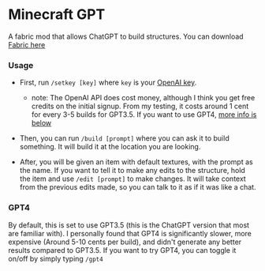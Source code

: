 # Minecraft GPT
A fabric mod that allows ChatGPT to build structures. You can download [Fabric here](https://fabricmc.net/use/installer/)

### Usage

- First, run `/setkey [key]` where `key` is your [OpenAI key](https://platform.openai.com/account/api-keys). 
    - note: The OpenAI API does cost money, although I think you get free credits on the initial signup. From my testing, it costs around 1 cent for every 3-5 builds for GPT3.5. If you want to use GPT4, [more info is below](#GPT4)

- Then, you can run `/build [prompt]` where you can ask it to build something. It will build it at the location you are looking.


- After, you will be given an item with default textures, with the prompt as the name. If you want to tell it to make any edits to the structure, hold the item and use `/edit [prompt]` to make changes. It will take context from the previous edits made, so you can talk to it as if it was like a chat.

### GPT4
By default, this is set to use GPT3.5 (this is the ChatGPT version that most are familiar with). I personally found that GPT4 is significantly slower, more expensive (Around 5-10 cents per build), and didn't generate any better results compared to GPT3.5. If you want to try GPT4, you can toggle it on/off by simply typing `/gpt4`
